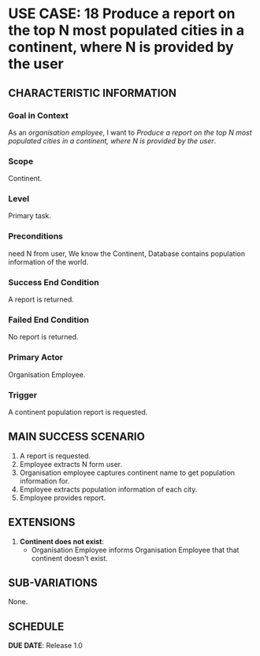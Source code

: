 # USE CASE: 18 Produce a report on the top N most populated cities in a continent, where N is provided by the user

## CHARACTERISTIC INFORMATION

### Goal in Context

As an *organisation employee*, I want to *Produce a report on the top N most populated cities in a continent, where N is provided by the user*.

### Scope

Continent.

### Level

Primary task.

### Preconditions

need N from user, We know the Continent, Database contains population information of the world.

### Success End Condition

A report is returned.

### Failed End Condition

No report is returned.

### Primary Actor

Organisation Employee.

### Trigger

A continent population report is requested.

## MAIN SUCCESS SCENARIO

1. A report is requested.
2. Employee extracts N form user.
3. Organisation employee captures continent name to get population information for.
4. Employee extracts population information of each city.
5. Employee provides report.

## EXTENSIONS

1. **Continent does not exist**:
   - Organisation Employee informs Organisation Employee that that continent doesn't exist.

## SUB-VARIATIONS

None.

## SCHEDULE

**DUE DATE**: Release 1.0